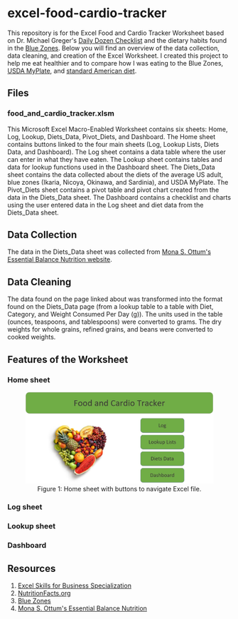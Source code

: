 # excel-food-cardio-tracker

This repository is for the Excel Food and Cardio Tracker Worksheet based on Dr. Michael Greger's [Daily Dozen Checklist](https://nutritionfacts.org/video/dr-gregers-daily-dozen-checklist/) and the dietary habits found in the [Blue Zones](https://www.bluezones.com/). Below you will find an overview of the data collection, data cleaning, and creation of the Excel Worksheet. I created this project to help me eat healthier and to compare how I was eating to the Blue Zones, [USDA MyPlate](https://www.myplate.gov/), and [standard American diet](https://pubmed.ncbi.nlm.nih.gov/21139124/).

## Files

### food_and_cardio_tracker.xlsm

This Microsoft Excel Macro-Enabled Worksheet contains six sheets: Home, Log, Lookup, Diets_Data, Pivot_Diets, and Dashboard. The Home sheet contains buttons linked to the four main sheets (Log, Lookup Lists, Diets Data, and Dashboard). The Log sheet contains a data table where the user can enter in what they have eaten. The Lookup sheet contains tables and data for lookup functions used in the Dashboard sheet. The Diets_Data sheet contains the data collected about the diets of the average US adult, blue zones (Ikaria, Nicoya, Okinawa, and Sardinia), and USDA MyPlate. The Pivot_Diets sheet contains a pivot table and pivot chart created from the data in the Diets_Data sheet. The Dashboard contains a checklist and charts using the user entered data in the Log sheet and diet data from the Diets_Data sheet.

## Data Collection

The data in the Diets_Data sheet was collected from [Mona S. Ottum's Essential Balance Nutrition website](http://www.monaottum.com/2017/05/17/nicoya-costa-rica-a-puzzling-blue-zone-diet-light-on-vegetables-and-high-in-carbohydrate-and-sugar/).

## Data Cleaning

The data found on the page linked about was transformed into the format found on the Diets_Data page (from a lookup table to a table with Diet, Category, and Weight Consumed Per Day (g)). The units used in the table (ounces, teaspoons, and tablespoons) were converted to grams. The dry weights for whole grains, refined grains, and beans were converted to cooked weights.

## Features of the Worksheet

### Home sheet

<div align="center">
<figure>
<img src="images/Home.jpg"><br/>
  <figcaption>Figure 1: Home sheet with buttons to navigate Excel file.</figcaption>
</figure>
</div>

### Log sheet

### Lookup sheet

### Dashboard

## Resources

1. [Excel Skills for Business Specialization](https://www.coursera.org/specializations/excel)
2. [NutritionFacts.org](https://nutritionfacts.org/video/dr-gregers-daily-dozen-checklist/)
3. [Blue Zones](https://www.bluezones.com/)
4. [Mona S. Ottum's Essential Balance Nutrition](http://www.monaottum.com/)
